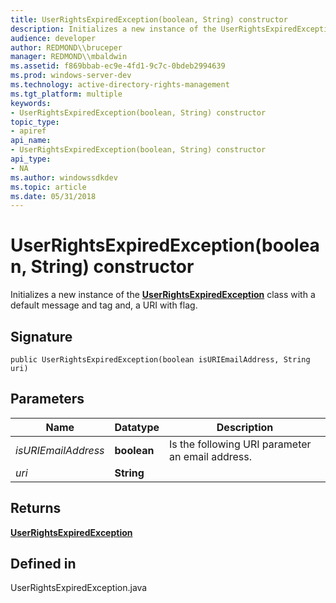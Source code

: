 ```yaml
---
title: UserRightsExpiredException(boolean, String) constructor
description: Initializes a new instance of the UserRightsExpiredException class with a default message and tag and, a URI with flag.
audience: developer
author: REDMOND\\bruceper
manager: REDMOND\\mbaldwin
ms.assetid: f869bbab-ec9e-4fd1-9c7c-0bdeb2994639
ms.prod: windows-server-dev
ms.technology: active-directory-rights-management
ms.tgt_platform: multiple
keywords:
- UserRightsExpiredException(boolean, String) constructor
topic_type:
- apiref
api_name:
- UserRightsExpiredException(boolean, String) constructor
api_type:
- NA
ms.author: windowssdkdev
ms.topic: article
ms.date: 05/31/2018
---
```


# UserRightsExpiredException(boolean, String) constructor

Initializes a new instance of the [**UserRightsExpiredException**](userrightsexpiredexception-class-java.md) class with a default message and tag and, a URI with flag.

## Signature

``` syntax
public UserRightsExpiredException(boolean isURIEmailAddress, String uri)
```

## Parameters



| Name                           | Datatype               | Description                                                 |
|--------------------------------|------------------------|-------------------------------------------------------------|
| *isURIEmailAddress*<br/> | **boolean**<br/> | Is the following URI parameter an email address.<br/> |
| *uri*<br/>               | **String**<br/>  |                                                             |



 

## Returns

[**UserRightsExpiredException**](userrightsexpiredexception-class-java.md)

## Defined in

UserRightsExpiredException.java

 

 





